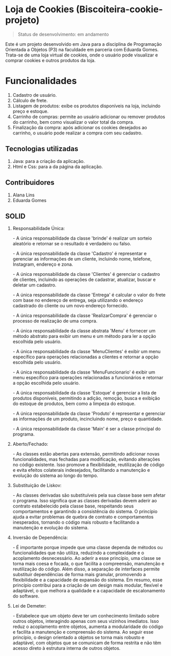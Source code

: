 # Loja de Cookies (Biscoiteira-cookie-projeto)
> Status de desenvolvimento: em andamento 
<p>Este é um projeto desenvolvido em Java para a disciplina de Programação Orientada a Objetos (P3) na faculdade em parceria com Eduarda Gomes. Trata-se de uma loja virtual de cookies, onde o usuário pode visualizar e comprar cookies e outros produtos da loja. </p>
<h1>Funcionalidades</h1>
<ol>
<li>Cadastro de usuário.</li>
<li>Cálculo de frete.</li>
<li>Listagem de produtos: exibe os produtos disponíveis na loja, incluindo preço e estoque.</li>
<li>Carrinho de compras: permite ao usuário adicionar ou remover produtos do carrinho, bem como visualizar o valor total da compra.</li>
<li>Finalização da compra: após adicionar os cookies desejados ao carrinho, o usuário pode realizar a compra com seu cadastro. </li>
</ol>
<h2>Tecnologias utilizadas </h2>
<ol>
<li> Java: para a criação da aplicação. </li>
<li> Html e Css: para a da página da aplicação. </li>
</ol>
<h2>Contribuidores</h2>
<ol>
<li>Alana Lins </li>
<li>Eduarda Gomes</li>
</ol>
<h2>SOLID</h2>
<ol>
<li>Responsabilidade Única:</li>
<p>- A única responsabilidade da classe 'brinde' é realizar um sorteio aleatório e retornar se o resultado é verdadeiro ou falso.</p>
<p>- A única responsabilidade da classe 'Cadastro' é representar e gerenciar as informações de um cliente, incluindo nome, telefone, Instagram, endereço e zona.</p>
<p>- A única responsabilidade da classe 'Clientes' é gerenciar o cadastro de clientes, incluindo as operações de cadastrar, atualizar, buscar e deletar um cadastro.</p>
<p>- A única responsabilidade da classe 'Entrega' é calcular o valor do frete com base no endereço de entrega, seja utilizando o endereço cadastrado do cliente ou um novo endereço fornecido.</p>
<p>- A única responsabilidade da classe 'RealizarCompra' é gerenciar o processo de realização de uma compra.</p>
<p>- A única responsabilidade da classe abstrata 'Menu' é fornecer um método abstrato para exibir um menu e um método para ler a opção escolhida pelo usuário.</p>
<p>- A única responsabilidade da classe 'MenuClientes' é exibir um menu específico para operações relacionadas a clientes e retornar a opção escolhida pelo usuário.</p>
<p>- A única responsabilidade da classe 'MenuFuncionario' é exibir um menu específico para operações relacionadas a funcionários e retornar a opção escolhida pelo usuário.</p>
<p>- A única responsabilidade da classe 'Estoque' é gerenciar a lista de produtos disponíveis, permitindo a adição, remoção, busca e exibição do estoque de produtos, bem como a limpeza do estoque.</p>
<p>- A única responsabilidade da classe 'Produto' é representar e gerenciar as informações de um produto, incincluindo nome, preço e quantidade.</p>
<p>- A única responsabilidade da classe 'Main' é ser a classe principal do programa.</p>
<li>Aberto/Fechado:</li>
<p>- As classes estão abertas para extensão, permitindo adicionar novas funcionalidades, mas fechadas para modificação, evitando alterações no código existente. Isso promove a flexibilidade, reutilização de código e evita efeitos colaterais indesejados, facilitando a manutenção e evolução do sistema ao longo do tempo.</p>
<li>Substituição de Liskov:</li>
<p>- As classes derivadas são substituíveis pela sua classe base sem afetar o programa. Isso significa que as classes derivadas devem aderir ao contrato estabelecido pela classe base, respeitando seus comportamentos e garantindo a consistência do sistema. O princípio ajuda a evitar problemas de quebra de contrato e comportamentos inesperados, tornando o código mais robusto e facilitando a manutenção e evolução do sistema.</p>
<li>Inversão de Dependência:</li>
<p>- É importante porque impede que uma classe dependa de métodos ou funcionalidades que não utiliza, reduzindo a complexidade e o acoplamento desnecessário. Ao aderir a esse princípio, uma classe se torna mais coesa e focada, o que facilita a compreensão, manutenção e reutilização do código. Além disso, a separação de interfaces permite substituir dependências de forma mais granular, promovendo a flexibilidade e a capacidade de expansão do sistema. Em resumo, esse princípio contribui para a criação de um design mais modular, flexível e adaptável, o que melhora a qualidade e a capacidade de escalonamento do software.</p>
<li>Lei de Demeter:</li>
<p>- Estabelece que um objeto deve ter um conhecimento limitado sobre outros objetos, interagindo apenas com seus vizinhos imediatos. Isso reduz o acoplamento entre objetos, aumenta a modularidade do código e facilita a manutenção e compreensão do sistema. Ao seguir esse princípio, o design orientado a objetos se torna mais robusto e adaptável, com objetos que se comunicam de forma restrita e não têm acesso direto à estrutura interna de outros objetos.</p>
</ol>
